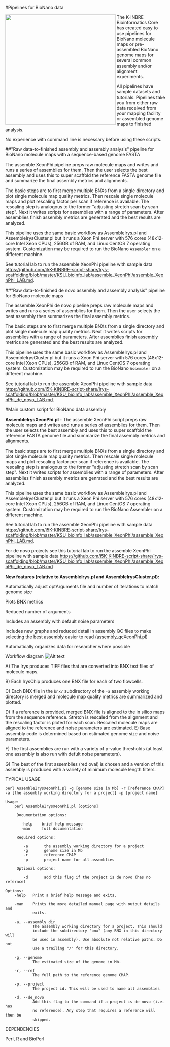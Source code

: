 #Pipelines for BioNano data

<a href="url"><img src="https://raw.githubusercontent.com/i5K-KINBRE-script-share/Irys-scaffolding/master/KSU_bioinfo_lab/pipelines_for_bionano_data_wide.png" align="left" width="348" ></a>

The K-INBRE Bioinformatics Core has created easy to use pipelines for BioNano molecule maps or pre-assembled BioNano genome maps for several common assembly and/or alignment experiments.

All pipelines have sample datasets and tutorials. Pipelines take you from either raw data received from your mapping facility or assembled genome maps to finished analysis. 

No experience with command line is necessary before using these scripts.

##"Raw data-to-finished assembly and assembly analysis" pipeline for BioNano molecule maps with a sequence-based genome FASTA

The assemble XeonPhi pipeline preps raw molecule maps and writes and runs a series of assemblies for them. Then the user selects the best assembly and uses this to super scaffold the reference FASTA genome file and summarize the final assembly metrics and alignments.

The basic steps are to first merge multiple BNXs from a single directory and plot single molecule map quality metrics. Then rescale single molecule maps and plot rescaling factor per scan if reference is available. The rescaling step is analogous to the former "adjusting stretch scan by scan step". Next it writes scripts for assemblies with a range of parameters. After assemblies finish assembly metrics are generated and the best results are analyzed.

This pipeline uses the same basic workflow as AssembleIrys.pl and AssembleIrysCluster.pl but it runs a Xeon Phi server with 576 cores (48x12-core Intel Xeon CPUs), 256GB of RAM, and Linux CentOS 7 operating system. Customization may be required to run the BioNano `Assembler` on a different machine.

See tutorial lab to run the assemble XeonPhi pipeline with sample data https://github.com/i5K-KINBRE-script-share/Irys-scaffolding/blob/master/KSU_bioinfo_lab/assemble_XeonPhi/assemble_XeonPhi_LAB.md.

##"Raw data-to-finished de novo assembly and assembly analysis" pipeline for BioNano molecule maps

The assemble XeonPhi de novo pipeline preps raw molecule maps and writes and runs a series of assemblies for them. Then the user selects the best assembly then summarizes the final assembly metrics.

The basic steps are to first merge multiple BNXs from a single directory and plot single molecule map quality metrics. Next it writes scripts for assemblies with a range of parameters. After assemblies finish assembly metrics are generated and the best results are analyzed.

This pipeline uses the same basic workflow as AssembleIrys.pl and AssembleIrysCluster.pl but it runs a Xeon Phi server with 576 cores (48x12-core Intel Xeon CPUs), 256GB of RAM, and Linux CentOS 7 operating system. Customization may be required to run the BioNano `Assembler` on a different machine.

See tutorial lab to run the assemble XeonPhi pipeline with sample data https://github.com/i5K-KINBRE-script-share/Irys-scaffolding/blob/master/KSU_bioinfo_lab/assemble_XeonPhi/assemble_XeonPhi_de_novo_LAB.md. 

#Main custom script for BioNano data assembly

**AssembleIrysXeonPhi.pl -**  The assemble XeonPhi script preps raw molecule maps and writes and runs a series of assemblies for them. Then the user selects the best assembly and uses this to super scaffold the reference FASTA genome file and summarize the final assembly metrics and alignments.

The basic steps are to first merge multiple BNXs from a single directory and plot single molecule map quality metrics. Then rescale single molecule maps and plot rescaling factor per scan if reference is available. The rescaling step is analogous to the former "adjusting stretch scan by scan step". Next it writes scripts for assemblies with a range of parameters. After assemblies finish assembly metrics are genrated and the best results are analyzed.

This pipeline uses the same basic workflow as AssembleIrys.pl and AssembleIrysCluster.pl but it runs a Xeon Phi server with 576 cores (48x12-core Intel Xeon CPUs), 256GB of RAM, and Linux CentOS 7 operating system. Customization may be required to run the BioNano Assembler on a different machine.

See tutorial lab to run the assemble XeonPhi pipeline with sample data https://github.com/i5K-KINBRE-script-share/Irys-scaffolding/blob/master/KSU_bioinfo_lab/assemble_XeonPhi/assemble_XeonPhi_LAB.md.

For de novo projects see this tutorial lab to run the assemble XeonPhi pipeline with sample data
https://github.com/i5K-KINBRE-script-share/Irys-scaffolding/blob/master/KSU_bioinfo_lab/assemble_XeonPhi/assemble_XeonPhi_de_novo_LAB.md

**New features (relative to AssembleIrys.pl and AssembleIrysCluster.pl):**

Automatically adjust optArguments file and number of iterations to match genome size

Plots BNX metrics

Reduced number of arguments 

Includes an assembly with default noise parameters

Includes new graphs and reduced detail in assembly QC files to make selecting the best assembly easier to read (assembly_qcXeonPhi.pl)

Automatically organizes data for researcher where possible


Workflow diagram
![Alt text](https://raw.githubusercontent.com/i5K-KINBRE-script-share/Irys-scaffolding/master/KSU_bioinfo_lab/assemble_XeonPhi/XeonPhibionano_assembly_workflow.png)

A) The Irys produces TIFF files that are converted into BNX text files of molecule maps.

B) Each IrysChip produces one BNX file for each of two flowcells.

C) Each BNX file in the `bnx/` subdirectory of the `-a` assembly working directory is merged and molecule map quality metrics are summarized and plotted.

D) If a reference is provided, merged BNX file is aligned to the in silico maps from the sequence reference. Stretch is rescaled from the alignment and the rescaling factor is ploted for each scan. Rescaled molecule maps are aligned to the reference and noise parameters are estimated. 
E) Base assembly code is determined based on estimated genome size and noise parameters.

F) The first assemblies are run with a variety of p-value thresholds (at least one assembly is also run with defult noise parameters).

G) The best of the first assemblies (red oval) is chosen and a version of this assembly is produced with a variety of minimum molecule length filters.


TYPICAL USAGE

```
perl AssembleIrysXeonPhi.pl -g [genome size in Mb] -r [reference CMAP] -a [the assembly working directory for a project] -p [project name]
```

```
Usage:
    perl AssembleIrysXeonPhi.pl [options]

     Documentation options:

       -help    brief help message
       -man     full documentation

     Required options:

        -a       the assembly working directory for a project
        -g       genome size in Mb
        -r       reference CMAP
        -p       project name for all assemblies

     Optional options:

        -d       add this flag if the project is de novo (has no refernce)

Options:
    -help   Print a brief help message and exits.

    -man    Prints the more detailed manual page with output details and
            exits.

    -a, --assembly_dir
            The assembly working directory for a project. This should
            include the subdirectory "bnx" (any BNX in this directory will
            be used in assembly). Use absolute not relative paths. Do not
            use a trailing "/" for this directory.

    -g, --genome
            The estimated size of the genome in Mb.

    -r, --ref
            The full path to the reference genome CMAP.

    -p, --project
            The project id. This will be used to name all assemblies

    -d, --de_novo
            Add this flag to the command if a project is de novo (i.e. has
            no reference). Any step that requires a reference will then be
            skipped.
```

DEPENDENCIES

Perl, R and BioPerl


